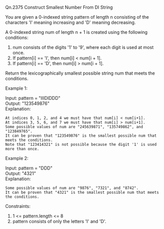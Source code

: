 Qn.2375 Construct Smallest Number From DI String

You are given a 0-indexed string pattern of length n consisting of the characters 'I' meaning increasing and 'D' meaning decreasing.

A 0-indexed string num of length n + 1 is created using the following conditions:

1. num consists of the digits '1' to '9', where each digit is used at most once.
2. If pattern[i] == 'I', then num[i] < num[i + 1].
3. If pattern[i] == 'D', then num[i] > num[i + 1].
   
Return the lexicographically smallest possible string num that meets the conditions.

Example 1:

  Input: pattern = "IIIDIDDD"  
  Output: "123549876"  
  Explanation:  
  
    At indices 0, 1, 2, and 4 we must have that num[i] < num[i+1].
    At indices 3, 5, 6, and 7 we must have that num[i] > num[i+1].
    Some possible values of num are "245639871", "135749862", and "123849765".
    It can be proven that "123549876" is the smallest possible num that meets the conditions.
    Note that "123414321" is not possible because the digit '1' is used more than once.
  
Example 2:

  Input: pattern = "DDD"  
  Output: "4321"  
  Explanation:  
  
    Some possible values of num are "9876", "7321", and "8742".
    It can be proven that "4321" is the smallest possible num that meets the conditions.
 
Constraints:

  1. 1 <= pattern.length <= 8
  2. pattern consists of only the letters 'I' and 'D'.
